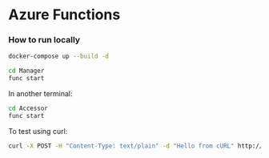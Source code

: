 # Azure Functions


### How to run locally

```bash
docker-compose up --build -d
```


```bash
cd Manager
func start
```

In another terminal:

```bash
cd Accessor
func start
```

To test using curl:
```bash
curl -X POST -H "Content-Type: text/plain" -d "Hello from cURL" http://localhost:7071/api/send
```